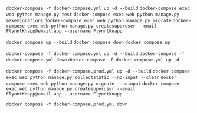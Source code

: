 `docker-compose -f docker-compose.yml up -d --build`
`docker-compose exec web python manage.py test`
`docker-compose exec web python manage.py makemigrations`
`docker-compose exec web python manage.py migrate`
`docker-compose exec web python manage.py createsuperuser --email FlynntKnapp@email.app --username FlynntKnapp`

`docker compose up --build`
`docker compose down`
`docker compose up`

`docker-compose -f docker-compose.yml up -d --build`
`docker-compose -f docker-compose.yml down`
`docker-compose -f docker-compose.yml up -d`

`docker compose -f docker-compose.prod.yml up -d --build`
`docker compose exec web python manage.py collectstatic --no-input --clear`
`docker compose exec web python manage.py migrate --noinput`
`docker compose exec web python manage.py createsuperuser --email FlynntKnapp@email.app --username FlynntKnapp`

`docker compose -f docker-compose.prod.yml down`